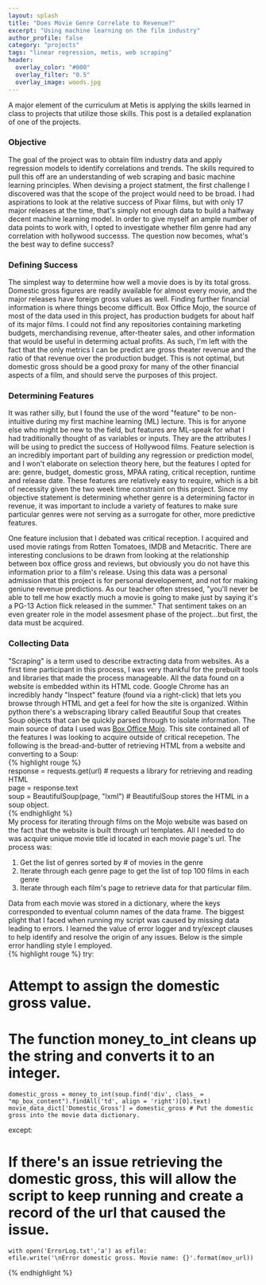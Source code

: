 ```yaml
---
layout: splash
title: "Does Movie Genre Correlate to Revenue?"
excerpt: "Using machine learning on the film industry"
author_profile: false
category: "projects"
tags: "linear regression, metis, web scraping" 
header:
  overlay_color: "#000"
  overlay_filter: "0.5"
  overlay_image: woods.jpg
---
```


A major element of the curriculum at Metis is applying the skills learned in class to projects that utilize those skills. This post is a detailed explanation of one of the projects.

### Objective
The goal of the project was to obtain film industry data and apply regression models to identify correlations and trends. The skills required to pull this off are an understanding of web scraping and basic machine learning principles. When devising a project statment, the first challenge I discovered was that the scope of the project would need to be broad. I had aspirations to look at the relative success of Pixar films, but with only 17 major releases at the time, that's simply not enough data to build a halfway decent machine learning model. In order to give myself an ample number of data points to work with, I opted to investigate whether film genre had any correlation with hollywood successs. The question now becomes, what's the best way to define success?

### Defining Success
The simplest way to determine how well a movie does is by its total gross. Domestic gross figures are readily available for almost every movie, and the major releases have foreign gross values as well. Finding further financial information is where things become difficult. Box Office Mojo, the source of most of the data used in this project, has production budgets for about half of its major films. I could not find any repositories containing marketing budgets, merchandising revenue, after-theater sales, and other information that would be useful in determing actual profits. As such, I'm left with the fact that the only metrics I can be predict are gross theater revenue and the ratio of that revenue over the production budget. This is not optimal, but domestic gross should be a good proxy for many of the other financial aspects of a film, and should serve the purposes of this project.

### Determining Features
It was rather silly, but I found the use of the word "feature" to be non-intuitive during my first machine learning (ML) lecture. This is for anyone else who might be new to the field, but features are ML-speak for what I had traditionally thought of as variables or inputs. They are the attributes I will be using to predict the success of Hollywood films. Feature selection is an incredibly important part of building any regression or prediction model, and I won't elaborate on selection theory here, but the features I opted for are: genre, budget, domestic gross, MPAA rating, critical reception, runtime and release date. These features are relatively easy to require, which is a bit of necessity given the two week time constraint on this project. Since my objective statement is determining whether genre is a determining factor in revenue, it was important to include a variety of features to make sure particular genres were not serving as a surrogate for other, more predictive features.  
  
One feature inclusion that I debated was critical reception. I acquired and used movie ratings from Rotten Tomatoes, IMDB and Metacritic. There are interesting conclusions to be drawn from looking at the relationship between box office gross and reviews, but obviously you do not have this information prior to a film's release. Using this data was a personal admission that this project is for personal developement, and not for making geniune revenue predictions. As our teacher often stressed, "you'll never be able to tell me how exactly much a movie is going to make just by saying it's a PG-13 Action flick released in the summer." That sentiment takes on an even greater role in the model assesment phase of the project...but first, the data must be acquired.

### Collecting Data
"Scraping" is a term used to describe extracting data from websites. As a first time participant in this process, I was very thankful for the prebuilt tools and libraries that made the process manageable. All the data found on a website is embedded within its HTML code. Google Chrome has an incredibly handy "Inspect" feature (found via a right-click) that lets you browse through HTML and get a feel for how the site is organized. Within python there's a webscraping library called Beautiful Soup that creates Soup objects that can be quickly parsed through to isolate information. The main source of data I used was [Box Office Mojo](http://http://www.boxofficemojo.com/ "Mojo"). This site contained all of the features I was looking to acquire outside of critical recepetion. The following is the bread-and-butter of retrieving HTML from a website and converting to a Soup:  
{% highlight rouge %}  
response = requests.get(url) # requests a library for retrieving and reading HTML  
page = response.text  
soup = BeautifulSoup(page, "lxml") # BeautifulSoup stores the HTML in a soup object.  
{% endhighlight %}  
My process for iterating through films on the Mojo website was based on the fact that the website is built through url templates. All I needed to do was acquire unique movie title id located in each movie page's url. The process was:
1. Get the list of genres sorted by # of movies in the genre
2. Iterate through each genre page to get the list of top 100 films in each genre
3. Iterate through each film's page to retrieve data for that particular film.  
  
Data from each movie was stored in a dictionary, where the keys corresponded to eventual column names of the data frame. The biggest plight that I faced when running my script was caused by missing data leading to errors. I learned the value of error logger and try/except clauses to help identify and resolve the origin of any issues. Below is the simple error handling style I employed.  
{% highlight rouge %} 
try:  
# Attempt to assign the domestic gross value.  
# The function money_to_int cleans up the string and converts it to an integer.  
    domestic_gross = money_to_int(soup.find('div', class_ = "mp_box_content").findAll('td', align = 'right')[0].text)  
    movie_data_dict['Domestic_Gross'] = domestic_gross # Put the domestic gross into the movie data dictionary.  
except:  
# If there's an issue retrieving the domestic gross, this will allow the script to keep running and create a record of the url that caused the issue.  
    with open('ErrorLog.txt','a') as efile:  
    efile.write('\nError domestic gross. Movie name: {}'.format(mov_url))  
{% endhighlight %}  

